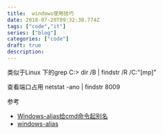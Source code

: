 ```yaml
---
title:  windows使用技巧
date: 2018-07-20T09:32:38.774Z
tags: ["code","it"]
series: ["blog"]
categories: ["code"]
draft: true
description:
---
```



类似于Linux 下的grep
C:\> dir /B | findstr /R /C:"[mp]"

查看端口占用
netstat -ano | findstr 8009

参考  
- [Windows-alias给cmd命令起别名](https://www.awaimai.com/2445.html)
- [windows-alias](https://stackoverflow.com/questions/20530996/aliases-in-windows-command-prompt)